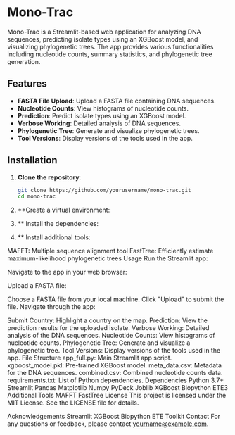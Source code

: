 # Mono-Trac

Mono-Trac is a Streamlit-based web application for analyzing DNA sequences, predicting isolate types using an XGBoost model, and visualizing phylogenetic trees. The app provides various functionalities including nucleotide counts, summary statistics, and phylogenetic tree generation.

## Features

- **FASTA File Upload**: Upload a FASTA file containing DNA sequences.
- **Nucleotide Counts**: View histograms of nucleotide counts.
- **Prediction**: Predict isolate types using an XGBoost model.
- **Verbose Working**: Detailed analysis of DNA sequences.
- **Phylogenetic Tree**: Generate and visualize phylogenetic trees.
- **Tool Versions**: Display versions of the tools used in the app.

## Installation

1. **Clone the repository**:
   ```sh
   git clone https://github.com/yourusername/mono-trac.git
   cd mono-trac
   
2. **Create a virtual environment:

3. ** Install the dependencies:

4. ** Install additional tools:

MAFFT: Multiple sequence alignment tool
FastTree: Efficiently estimate maximum-likelihood phylogenetic trees
Usage
Run the Streamlit app:

Navigate to the app in your web browser:

Upload a FASTA file:

Choose a FASTA file from your local machine.
Click "Upload" to submit the file.
Navigate through the app:

Submit Country: Highlight a country on the map.
Prediction: View the prediction results for the uploaded isolate.
Verbose Working: Detailed analysis of the DNA sequences.
Nucleotide Counts: View histograms of nucleotide counts.
Phylogenetic Tree: Generate and visualize a phylogenetic tree.
Tool Versions: Display versions of the tools used in the app.
File Structure
app_full.py: Main Streamlit app script.
xgboost_model.pkl: Pre-trained XGBoost model.
meta_data.csv: Metadata for the DNA sequences.
combined.csv: Combined nucleotide counts data.
requirements.txt: List of Python dependencies.
Dependencies
Python 3.7+
Streamlit
Pandas
Matplotlib
Numpy
PyDeck
Joblib
XGBoost
Biopython
ETE3
Additional Tools
MAFFT
FastTree
License
This project is licensed under the MIT License. See the LICENSE file for details.

Acknowledgements
Streamlit
XGBoost
Biopython
ETE Toolkit
Contact
For any questions or feedback, please contact yourname@example.com.